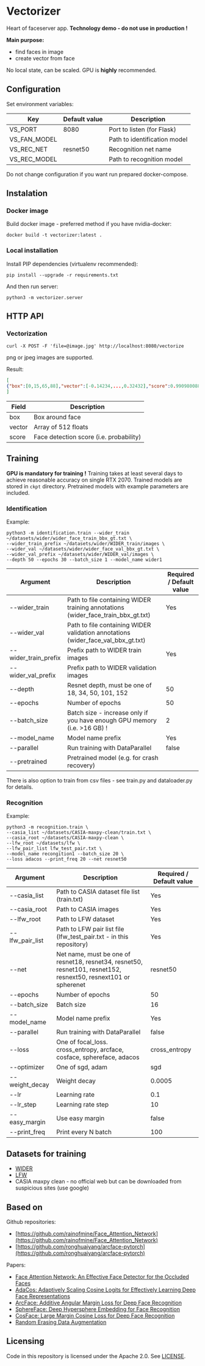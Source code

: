 # Vectorizer 
  
Heart of faceserver app. **Technology demo - do not use in production !**

**Main purpose:**    
* find faces in image
* create vector from face

No local state, can be scaled. GPU is **highly** recommended.

## Configuration

Set environment variables:

| Key | Default value | Description |
| --- | --- | --- |
| VS_PORT | 8080 | Port to listen (for Flask) |
| VS_FAN_MODEL |  | Path to identification model |
| VS_REC_NET | resnet50 | Recognition net name |
| VS_REC_MODEL |  | Path to recognition model |

Do not change configuration if you want run prepared docker-compose.

## Instalation

### Docker image

Build docker image - preferred method if you have nvidia-docker:
```shell script
docker build -t vectorizer:latest .
```

### Local installation

Install PIP dependencies (virtualenv recommended):

```shell script
pip install --upgrade -r requirements.txt
```

And then run server:

```shell script
python3 -m vectorizer.server
```

## HTTP API

### Vectorization

```shell script
curl -X POST -F 'file=@image.jpg' http://localhost:8080/vectorize
```

png or jpeg images are supported.

Result:

```json
[
{"box":[0,15,65,88],"vector":[-0.14234,...,0.32432],"score":0.9909800887107849}
]
```

| Field | Description |
| --- | --- |
| box | Box around face |
| vector | Array of 512 floats |
| score | Face detection score (i.e. probability) |

## Training

**GPU is mandatory for training !** 
Training takes at least several days to achieve reasonable accuracy on single RTX 2070.
Trained models are stored in ``ckpt`` directory. Pretrained models with example parameters are included.

### Identification

Example:

```shell script
python3 -m identification.train --wider_train ~/datasets/wider/wider_face_train_bbx_gt.txt \
--wider_train_prefix ~/datasets/wider/WIDER_train/images \
--wider_val ~/datasets/wider/wider_face_val_bbx_gt.txt \
--wider_val_prefix ~/datasets/wider/WIDER_val/images \
--depth 50 --epochs 30 --batch_size 1 --model_name wider1
```

| Argument | Description | Required / Default value |
| --- | --- | --- |
| --wider_train | Path to file containing WIDER training annotations (wider_face_train_bbx_gt.txt) | Yes |
| --wider_val | Path to file containing WIDER validation annotations (wider_face_val_bbx_gt.txt) |  |
| --wider_train_prefix | Prefix path to WIDER train images | Yes |
| --wider_val_prefix | Prefix path to WIDER validation images |  |
| --depth | Resnet depth, must be one of 18, 34, 50, 101, 152 | 50 |
| --epochs | Number of epochs | 50 |
| --batch_size | Batch size - increase only if you have enough GPU memory (i.e. >16 GB) ! | 2 |
| --model_name | Model name prefix | Yes |
| --parallel | Run training with DataParallel | false |
| --pretrained | Pretrained model (e.g. for crash recovery) |  |

There is also option to train from csv files - see train.py and dataloader.py for details.

### Recognition

Example:

```shell script
python3 -m recognition.train \
--casia_list ~/datasets/CASIA-maxpy-clean/train.txt \
--casia_root ~/datasets/CASIA-maxpy-clean \
--lfw_root ~/datasets/lfw \
--lfw_pair_list lfw_test_pair.txt \
--model_name recongition1 --batch_size 20 \
--loss adacos --print_freq 20 --net resnet50
```

| Argument | Description | Required / Default value |
| --- | --- | --- |
| --casia_list | Path to CASIA dataset file list (train.txt) | Yes |
| --casia_root | Path to CASIA images | Yes |
| --lfw_root | Path to LFW dataset | Yes |
| --lfw_pair_list | Path to LFW pair list file (lfw_test_pair.txt - in this repository) | Yes |
| --net | Net name, must be one of resnet18, resnet34, resnet50, resnet101, resnet152, resnext50, resnext101 or spherenet | resnet50 |
| --epochs | Number of epochs | 50 |
| --batch_size | Batch size | 16 |
| --model_name | Model name prefix | Yes |
| --parallel | Run training with DataParallel | false |
| --loss | One of focal_loss. cross_entropy, arcface, cosface, sphereface, adacos | cross_entropy |
| --optimizer | One of sgd, adam | sgd |
| --weight_decay | Weight decay | 0.0005 |
| --lr | Learning rate | 0.1 |
| --lr_step | Learning rate step | 10 |
| --easy_margin | Use easy margin | false |
| --print_freq | Print every N batch | 100 |

## Datasets for training

* [WIDER](http://shuoyang1213.me/WIDERFACE/)
* [LFW](http://vis-www.cs.umass.edu/lfw/)
* CASIA maxpy clean - no official web but can be downloaded from suspicious sites (use google)

## Based on

Github repositories:

* [https://github.com/rainofmine/Face_Attention_Network](https://github.com/rainofmine/Face_Attention_Network)
* [https://github.com/ronghuaiyang/arcface-pytorch](https://github.com/ronghuaiyang/arcface-pytorch)

Papers:

* [Face Attention Network: An Effective Face Detector for the Occluded Faces](https://arxiv.org/abs/1711.07246)
* [AdaCos: Adaptively Scaling Cosine Logits for Effectively Learning Deep Face Representations](https://arxiv.org/abs/1905.00292)
* [ArcFace: Additive Angular Margin Loss for Deep Face Recognition](https://arxiv.org/abs/1801.07698)
* [SphereFace: Deep Hypersphere Embedding for Face Recognition](https://arxiv.org/abs/1704.08063)
* [CosFace: Large Margin Cosine Loss for Deep Face Recognition](https://arxiv.org/abs/1801.09414)
* [Random Erasing Data Augmentation](https://arxiv.org/abs/1708.04896)

## Licensing

Code in this repository is licensed under the Apache 2.0. See [LICENSE](../LICENSE).
